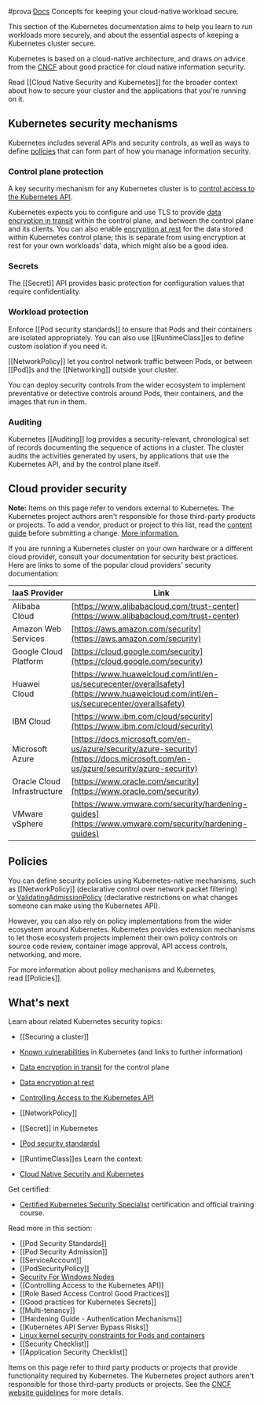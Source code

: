 #prova 
[Docs](https://kubernetes.io/docs/concepts/security/)
Concepts for keeping your cloud-native workload secure.

This section of the Kubernetes documentation aims to help you learn to run workloads more securely, and about the essential aspects of keeping a Kubernetes cluster secure.

Kubernetes is based on a cloud-native architecture, and draws on advice from the [CNCF](https://cncf.io/) about good practice for cloud native information security.

Read [[Cloud Native Security and Kubernetes]] for the broader context about how to secure your cluster and the applications that you're running on it.

## Kubernetes security mechanisms[](https://kubernetes.io/docs/concepts/security/#security-mechanisms)

Kubernetes includes several APIs and security controls, as well as ways to define [policies](https://kubernetes.io/docs/concepts/security/#policies) that can form part of how you manage information security.

### Control plane protection[](https://kubernetes.io/docs/concepts/security/#control-plane-protection)

A key security mechanism for any Kubernetes cluster is to [control access to the Kubernetes API](https://kubernetes.io/docs/concepts/security/controlling-access/).

Kubernetes expects you to configure and use TLS to provide [data encryption in transit](https://kubernetes.io/docs/tasks/tls/managing-tls-in-a-cluster/) within the control plane, and between the control plane and its clients. You can also enable [encryption at rest](https://kubernetes.io/docs/tasks/administer-cluster/encrypt-data/) for the data stored within Kubernetes control plane; this is separate from using encryption at rest for your own workloads' data, which might also be a good idea.

### Secrets[](https://kubernetes.io/docs/concepts/security/#secrets)

The [[Secret]] API provides basic protection for configuration values that require confidentiality.

### Workload protection[](https://kubernetes.io/docs/concepts/security/#workload-protection)

Enforce [[Pod security standards]] to ensure that Pods and their containers are isolated appropriately. You can also use [[RuntimeClass]]es to define custom isolation if you need it.

[[NetworkPolicy]] let you control network traffic between Pods, or between [[Pod]]s and the [[Networking]] outside your cluster.

You can deploy security controls from the wider ecosystem to implement preventative or detective controls around Pods, their containers, and the images that run in them.

### Auditing[](https://kubernetes.io/docs/concepts/security/#auditing)

Kubernetes [[Auditing]] log provides a security-relevant, chronological set of records documenting the sequence of actions in a cluster. The cluster audits the activities generated by users, by applications that use the Kubernetes API, and by the control plane itself.

## Cloud provider security[](https://kubernetes.io/docs/concepts/security/#cloud-provider-security)

**Note:** Items on this page refer to vendors external to Kubernetes. The Kubernetes project authors aren't responsible for those third-party products or projects. To add a vendor, product or project to this list, read the [content guide](https://kubernetes.io/docs/contribute/style/content-guide/#third-party-content) before submitting a change. [More information.](https://kubernetes.io/docs/concepts/security/#third-party-content-disclaimer)

If you are running a Kubernetes cluster on your own hardware or a different cloud provider, consult your documentation for security best practices. Here are links to some of the popular cloud providers' security documentation:

|IaaS Provider|Link|
|---|---|
|Alibaba Cloud|[https://www.alibabacloud.com/trust-center](https://www.alibabacloud.com/trust-center)|
|Amazon Web Services|[https://aws.amazon.com/security](https://aws.amazon.com/security)|
|Google Cloud Platform|[https://cloud.google.com/security](https://cloud.google.com/security)|
|Huawei Cloud|[https://www.huaweicloud.com/intl/en-us/securecenter/overallsafety](https://www.huaweicloud.com/intl/en-us/securecenter/overallsafety)|
|IBM Cloud|[https://www.ibm.com/cloud/security](https://www.ibm.com/cloud/security)|
|Microsoft Azure|[https://docs.microsoft.com/en-us/azure/security/azure-security](https://docs.microsoft.com/en-us/azure/security/azure-security)|
|Oracle Cloud Infrastructure|[https://www.oracle.com/security](https://www.oracle.com/security)|
|VMware vSphere|[https://www.vmware.com/security/hardening-guides](https://www.vmware.com/security/hardening-guides)|

## Policies[](https://kubernetes.io/docs/concepts/security/#policies)

You can define security policies using Kubernetes-native mechanisms, such as [[NetworkPolicy]] (declarative control over network packet filtering) or [ValidatingAdmissionPolicy](https://kubernetes.io/docs/reference/access-authn-authz/validating-admission-policy/) (declarative restrictions on what changes someone can make using the Kubernetes API).

However, you can also rely on policy implementations from the wider ecosystem around Kubernetes. Kubernetes provides extension mechanisms to let those ecosystem projects implement their own policy controls on source code review, container image approval, API access controls, networking, and more.

For more information about policy mechanisms and Kubernetes, read [[Policies]].

## What's next[](https://kubernetes.io/docs/concepts/security/#what-s-next)

Learn about related Kubernetes security topics:

- [[Securing a cluster]]
- [Known vulnerabilities](https://kubernetes.io/docs/reference/issues-security/official-cve-feed/) in Kubernetes (and links to further information)
- [Data encryption in transit](https://kubernetes.io/docs/tasks/tls/managing-tls-in-a-cluster/) for the control plane
- [Data encryption at rest](https://kubernetes.io/docs/tasks/administer-cluster/encrypt-data/)
- [Controlling Access to the Kubernetes API](https://kubernetes.io/docs/concepts/security/controlling-access/)
- [[NetworkPolicy]]
- [[Secret]] in Kubernetes
- [[Pod security standards]](https://kubernetes.io/docs/concepts/security/pod-security-standards/)
- [[RuntimeClass]]es
Learn the context:

- [Cloud Native Security and Kubernetes](https://kubernetes.io/docs/concepts/security/cloud-native-security/)

Get certified:

- [Certified Kubernetes Security Specialist](https://training.linuxfoundation.org/certification/certified-kubernetes-security-specialist/) certification and official training course.

Read more in this section:

- [[Pod Security Standards]]
- [[Pod Security Admission]]
- [[ServiceAccount]]
- [[PodSecurityPolicy]]
- [Security For Windows Nodes](https://kubernetes.io/docs/concepts/security/windows-security/)
- [[Controlling Access to the Kubernetes API]]
- [[Role Based Access Control Good Practices]]
- [[Good practices for Kubernetes Secrets]]
- [[Multi-tenancy]]
- [[Hardening Guide - Authentication Mechanisms]]
- [[Kubernetes API Server Bypass Risks]]
- [Linux kernel security constraints for Pods and containers](https://kubernetes.io/docs/concepts/security/linux-kernel-security-constraints/)
- [[Security Checklist]]
- [[Application Security Checklist]]

Items on this page refer to third party products or projects that provide functionality required by Kubernetes. The Kubernetes project authors aren't responsible for those third-party products or projects. See the [CNCF website guidelines](https://github.com/cncf/foundation/blob/master/website-guidelines.md) for more details.